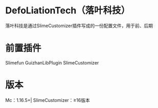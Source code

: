# DefoLiationTech（落叶科技）
 落叶科技是通过SlimeCustomizer插件写成的一份配置文件，用于前、后期
# 前置插件
 Slimefun
 GuizhanLibPlugin
 SlimeCustomizer
 # 版本
  Mc：1.16.5+|
  SlimeCustomizer：≥16版本

